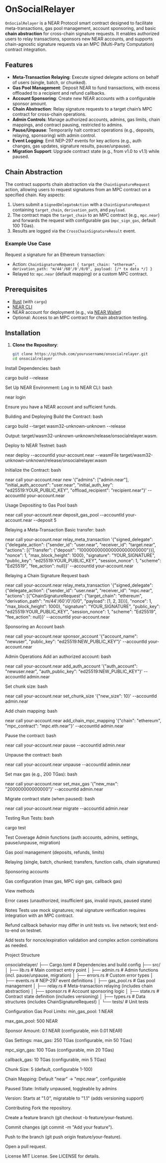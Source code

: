 # OnSocialRelayer

`OnSocialRelayer` is a NEAR Protocol smart contract designed to facilitate meta-transactions, gas pool management, account sponsoring, and basic **chain abstraction** for cross-chain signature requests. It enables authorized users to relay transactions, sponsors new NEAR accounts, and supports chain-agnostic signature requests via an MPC (Multi-Party Computation) contract integration.

## Features

- **Meta-Transaction Relaying**: Execute signed delegate actions on behalf of users (single, batch, or chunked).
- **Gas Pool Management**: Deposit NEAR to fund transactions, with excess offloaded to a recipient and refund callbacks.
- **Account Sponsoring**: Create new NEAR accounts with a configurable sponsor amount.
- **Chain Abstraction**: Relay signature requests to a target chain’s MPC contract for cross-chain operations.
- **Admin Controls**: Manage authorized accounts, admins, gas limits, chain mappings, and contract pausing, restricted to admins.
- **Pause/Unpause**: Temporarily halt contract operations (e.g., deposits, relaying, sponsoring) with admin control.
- **Event Logging**: Emit NEP-297 events for key actions (e.g., auth changes, gas updates, signature results, pause/unpause).
- **Migration Support**: Upgrade contract state (e.g., from v1.0 to v1.1) while paused.

## Chain Abstraction

The contract supports chain abstraction via the `ChainSignatureRequest` action, allowing users to request signatures from an MPC contract on a specified chain. Key aspects:

1. Users submit a `SignedDelegateAction` with a `ChainSignatureRequest` containing `target_chain`, `derivation_path`, and `payload`.
2. The contract maps the `target_chain` to an MPC contract (e.g., `mpc.near`) and forwards the request with configurable gas (`mpc_sign_gas`, default 100 TGas).
3. Results are logged via the `CrossChainSignatureResult` event.

### Example Use Case

Request a signature for an Ethereum transaction:
- Action: `ChainSignatureRequest { target_chain: "ethereum", derivation_path: "m/44'/60'/0'/0/0", payload: [/* tx data */] }`
- Relayed to: `mpc.near` (default mapping) or a custom MPC contract.

## Prerequisites

- [Rust](https://www.rust-lang.org/tools/install) (with `cargo`)
- [NEAR CLI](https://docs.near.org/tools/near-cli#installation)
- NEAR account for deployment (e.g., via [NEAR Wallet](https://wallet.near.org/))
- Optional: Access to an MPC contract for chain abstraction testing.

## Installation

1. **Clone the Repository**:
   ```bash
   git clone https://github.com/yourusername/onsocialrelayer.git
   cd onsocialrelayer

Install Dependencies:
bash

cargo build --release

Set Up NEAR Environment:
Log in to NEAR CLI:
bash

near login

Ensure you have a NEAR account and sufficient funds.

Building and Deploying
Build the Contract:
bash

cargo build --target wasm32-unknown-unknown --release

Output: target/wasm32-unknown-unknown/release/onsocialrelayer.wasm.

Deploy to NEAR Testnet:
bash

near deploy --accountId your-account.near --wasmFile target/wasm32-unknown-unknown/release/onsocialrelayer.wasm

Initialize the Contract:
bash

near call your-account.near new '{"admins": ["admin.near"], "initial_auth_account": "user.near", "initial_auth_key": "ed25519:YOUR_PUBLIC_KEY", "offload_recipient": "recipient.near"}' --accountId your-account.near

Usage
Depositing to Gas Pool
bash

near call your-account.near deposit_gas_pool --accountId your-account.near --deposit 5

Relaying a Meta-Transaction
Basic transfer:
bash

near call your-account.near relay_meta_transaction '{"signed_delegate": {"delegate_action": {"sender_id": "user.near", "receiver_id": "target.near", "actions": [{"Transfer": {"deposit": "1000000000000000000000000"}}], "nonce": 1, "max_block_height": 1000}, "signature": "YOUR_SIGNATURE", "public_key": "ed25519:YOUR_PUBLIC_KEY", "session_nonce": 1, "scheme": "Ed25519", "fee_action": null}}' --accountId your-account.near

Relaying a Chain Signature Request
bash

near call your-account.near relay_meta_transaction '{"signed_delegate": {"delegate_action": {"sender_id": "user.near", "receiver_id": "mpc.near", "actions": [{"ChainSignatureRequest": {"target_chain": "ethereum", "derivation_path": "m/44'/60'/0'/0/0", "payload": [1, 2, 3]}}], "nonce": 1, "max_block_height": 1000}, "signature": "YOUR_SIGNATURE", "public_key": "ed25519:YOUR_PUBLIC_KEY", "session_nonce": 1, "scheme": "Ed25519", "fee_action": null}}' --accountId your-account.near

Sponsoring an Account
bash

near call your-account.near sponsor_account '{"account_name": "newuser", "public_key": "ed25519:NEW_PUBLIC_KEY"}' --accountId your-account.near

Admin Operations
Add an authorized account:
bash

near call your-account.near add_auth_account '{"auth_account": "newuser.near", "auth_public_key": "ed25519:NEW_PUBLIC_KEY"}' --accountId admin.near

Set chunk size:
bash

near call your-account.near set_chunk_size '{"new_size": 10}' --accountId admin.near

Add chain mapping:
bash

near call your-account.near add_chain_mpc_mapping '{"chain": "ethereum", "mpc_contract": "mpc.eth.near"}' --accountId admin.near

Pause the contract:
bash

near call your-account.near pause --accountId admin.near

Unpause the contract:
bash

near call your-account.near unpause --accountId admin.near

Set max gas (e.g., 200 TGas):
bash

near call your-account.near set_max_gas '{"new_max": "200000000000000"}' --accountId admin.near

Migrate contract state (when paused):
bash

near call your-account.near migrate --accountId admin.near

Testing
Run Tests:
bash

cargo test

Test Coverage
Admin functions (auth accounts, admins, settings, pause/unpause, migration)

Gas pool management (deposits, refunds, limits)

Relaying (single, batch, chunked; transfers, function calls, chain signatures)

Sponsoring accounts

Gas configuration (max gas, MPC sign gas, callback gas)

View methods

Error cases (unauthorized, insufficient gas, invalid inputs, paused state)

Notes
Tests use mock signatures; real signature verification requires integration with an MPC contract.

Refund callback behavior may differ in unit tests vs. live network; test end-to-end on testnet.

Add tests for nonce/expiration validation and complex action combinations as needed.

Project Structure

onsocialrelayer/
├── Cargo.toml          # Dependencies and build config
├── src/
│   ├── lib.rs          # Main contract entry point
│   ├── admin.rs        # Admin functions (incl. pause/unpause, migration)
│   ├── errors.rs       # Custom error types
│   ├── events.rs       # NEP-297 event definitions
│   ├── gas_pool.rs     # Gas pool management
│   ├── relay.rs        # Meta-transaction relaying (includes chain abstraction)
│   ├── sponsor.rs      # Account sponsoring logic
│   ├── state.rs        # Contract state definition (includes versioning)
│   ├── types.rs        # Data structures (includes ChainSignatureRequest)
│   └── tests/          # Unit tests

Configuration
Gas Pool Limits:
min_gas_pool: 1 NEAR

max_gas_pool: 500 NEAR

Sponsor Amount: 0.1 NEAR (configurable, min 0.01 NEAR)

Gas Settings:
max_gas: 250 TGas (configurable, min 50 TGas)

mpc_sign_gas: 100 TGas (configurable, min 20 TGas)

callback_gas: 10 TGas (configurable, min 5 TGas)

Chunk Size: 5 (default, configurable 1-100)

Chain Mapping: Default "near" → "mpc.near", configurable

Paused State: Initially unpaused, toggleable by admins

Version: Starts at "1.0", migratable to "1.1" (adds versioning support)

Contributing
Fork the repository.

Create a feature branch (git checkout -b feature/your-feature).

Commit changes (git commit -m "Add your feature").

Push to the branch (git push origin feature/your-feature).

Open a pull request.

License
MIT License. See LICENSE for details.


